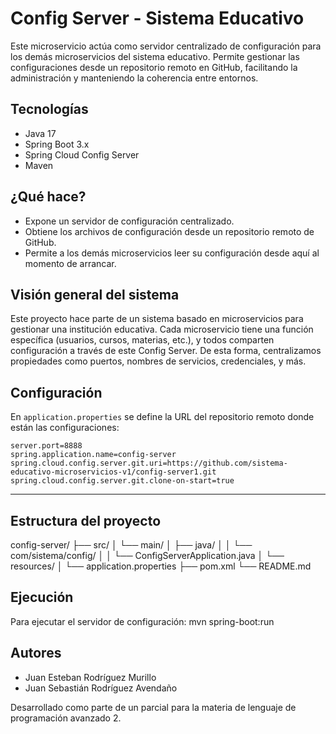 #  Config Server - Sistema Educativo

Este microservicio actúa como servidor centralizado de configuración para los demás microservicios del sistema educativo. Permite gestionar las configuraciones desde un repositorio remoto en GitHub, facilitando la administración y manteniendo la coherencia entre entornos.

##  Tecnologías

- Java 17
- Spring Boot 3.x
- Spring Cloud Config Server
- Maven

##  ¿Qué hace?

- Expone un servidor de configuración centralizado.
- Obtiene los archivos de configuración desde un repositorio remoto de GitHub.
- Permite a los demás microservicios leer su configuración desde aquí al momento de arrancar.

##  Visión general del sistema

Este proyecto hace parte de un sistema basado en microservicios para gestionar una institución educativa. Cada microservicio tiene una función específica (usuarios, cursos, materias, etc.), y todos comparten configuración a través de este Config Server. De esta forma, centralizamos propiedades como puertos, nombres de servicios, credenciales, y más.

##  Configuración

En `application.properties` se define la URL del repositorio remoto donde están las configuraciones:

```properties
server.port=8888
spring.application.name=config-server
spring.cloud.config.server.git.uri=https://github.com/sistema-educativo-microservicios-v1/config-server1.git
spring.cloud.config.server.git.clone-on-start=true
```

---

##  Estructura del proyecto

config-server/
├── src/
│   └── main/
│       ├── java/
│       │   └── com/sistema/config/
│       │       └── ConfigServerApplication.java
│       └── resources/
│           └── application.properties
├── pom.xml
└── README.md

##  Ejecución

Para ejecutar el servidor de configuración:
mvn spring-boot:run


##  Autores

- Juan Esteban Rodríguez Murillo
- Juan Sebastián Rodríguez Avendaño

Desarrollado como parte de un parcial para la materia de lenguaje de programación avanzado 2.